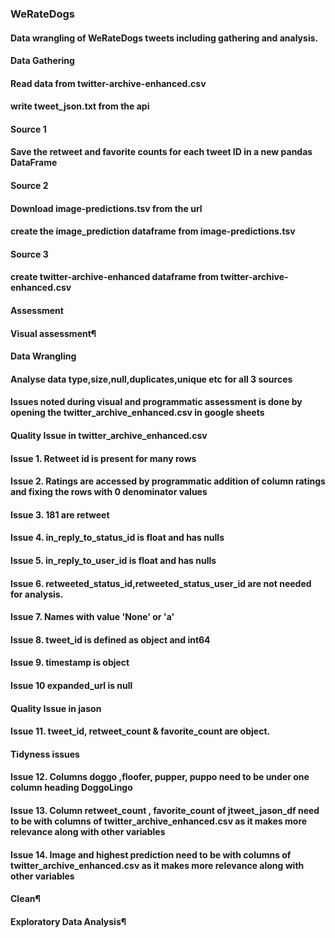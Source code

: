 ### WeRateDogs
#### Data wrangling of WeRateDogs tweets including gathering and analysis.
#### Data Gathering
#### Read data from twitter-archive-enhanced.csv 
#### write tweet_json.txt from the api
#### Source 1
#### Save the retweet and favorite counts for each tweet ID in a new pandas DataFrame 
#### Source 2
#### Download image-predictions.tsv from the url 
#### create the image_prediction dataframe from image-predictions.tsv
#### Source 3
#### create twitter-archive-enhanced dataframe from twitter-archive-enhanced.csv
#### Assessment
#### Visual assessment¶
#### Data Wrangling
#### Analyse data type,size,null,duplicates,unique etc for all 3 sources
#### Issues noted during visual and programmatic assessment is done by opening the twitter_archive_enhanced.csv in google sheets
#### Quality Issue in twitter_archive_enhanced.csv
#### Issue 1. Retweet id is present for many rows
#### Issue 2. Ratings are accessed by programmatic addition of column ratings and fixing the rows with 0 denominator values
#### Issue 3. 181 are retweet
#### Issue 4. in_reply_to_status_id is float and has nulls
#### Issue 5. in_reply_to_user_id is float and has nulls
#### Issue 6. retweeted_status_id,retweeted_status_user_id are not needed for analysis.
#### Issue 7. Names with value 'None' or 'a'
#### Issue 8. tweet_id is defined as object and int64
#### Issue 9. timestamp is object
#### Issue 10 expanded_url is null
#### Quality Issue in jason
#### Issue 11. tweet_id, retweet_count & favorite_count are object.
#### Tidyness issues
#### Issue 12. Columns doggo ,floofer, pupper, puppo need to be under one column heading DoggoLingo
#### Issue 13. Column retweet_count , favorite_count of jtweet_jason_df need to be with columns of twitter_archive_enhanced.csv as it makes more relevance along with other variables
#### Issue 14. Image and highest prediction need to be with columns of twitter_archive_enhanced.csv as it makes more relevance along with other variables
#### Clean¶
#### Exploratory Data Analysis¶
